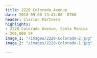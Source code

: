 ```yaml
---
title: 2220 Colorado Avenue
date: 2018-09-06 13:43:08 -0700
header: Clarion Partners
highlights:
- 2220 Colorado Avenue, Santa Monica
- 201,000 SF
image_1: "/images/2220-Colorado-2.jpg"
image_2: "/images/2220-Colorado-1.jpg"

---
```

